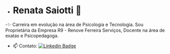 - # Renata Saiotti 💞️
-✨ Carreira em evolução na área de Psicologia e Tecnologia. 
Sou Proprietária da Empresa R9 - Renove Ferreira Serviços, Docente na área de exatas e Psicopedagoga.
- 📫 Contato: [![Linkedin Badge](https://img.shields.io/badge/-Renata-Ferreira-blue?style=flat-square&logo=Linkedin&logoColor=white&link=https://www.linkedin.com/in/renata-ferreira-96183970)](https://www.linkedin.com/in/renata-ferreira-96183970)

